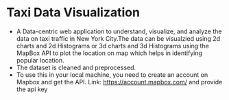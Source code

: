 # Taxi Data Visualization
- A Data-centric web application to understand, visualize, and analyze the data on taxi traffic in New York City.The data can be visualzied using 2d charts and 2d Histograms or 3d charts and 3d Histograms using the MapBox API to plot the location on map which helps in identifying popular location.
- The dataset is cleaned and preprocessed.
- To use this in your local machine, you need to create an account on Mapbox and get the API. Link: https://account.mapbox.com/ and provide the api key
